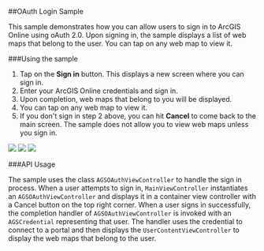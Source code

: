 ##OAuth Login Sample

This sample demonstrates how you can allow users to sign in to ArcGIS Online using oAuth 2.0. Upon signing in, the sample displays
a list of web maps that belong to the user. You can tap on any web map to view it.


###Using the sample
1. Tap on the <b>Sign in</b> button. This displays a new screen where you can sign in. 
2. Enter your ArcGIS Online credentials and sign in. 
3. Upon completion, web maps that belong to you will be displayed. 
4. You can tap on any web map to view it.
5. If you don't sign in step 2 above, you can hit <b>Cancel</b> to come back to the main screen. 
The sample does not allow you to view web maps unless you sign in.

![](/image.png)
![](/image2.png)
![](/image3.png)

###API Usage

The sample uses the class <code>AGSOAuthViewController</code> to handle the sign in process. 
When a user attempts to sign in,  <code>MainViewController</code> instantiates an <code>AGSOAuthViewController</code> 
and displays it in a container view controller with a
Cancel button on the top right corner. When a user signs in successfully, the completion handler of <code>AGSOAuthViewController</code>
is invoked with an <code>AGSCredential</code> representing that user. The handler uses the credential to connect to a portal and then displays
the <code>UserContentViewController</code> to display the web maps that belong to the user. 

